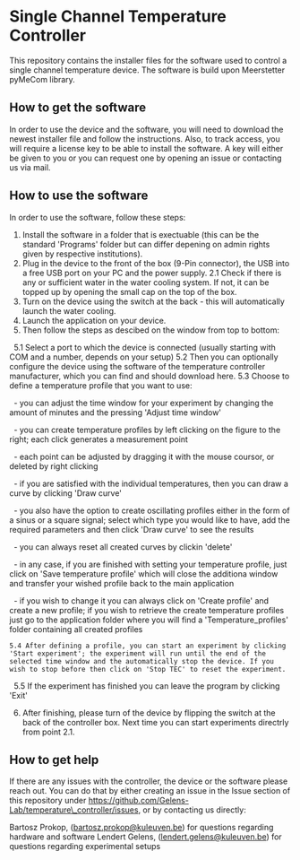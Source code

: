 # Single Channel Temperature Controller

This repository contains the installer files for the software used to control a single channel temperature device.
The software is build upon Meerstetter pyMeCom library.

## 

## How to get the software

In order to use the device and the software, you will need to download the newest installer file and follow the instructions.
Also, to track access, you will require a license key to be able to install the software.
A key will either be given to you or you can request one by opening an issue or contacting us via mail.

## 

## How to use the software

In order to use the software, follow these steps:

1. Install the software in a folder that is exectuable (this can be the standard 'Programs' folder but can differ depening on admin rights given by respective institutions).
2. Plug in the device to the front of the box (9-Pin connector), the USB into a free USB port on your PC and the power supply.
   2.1 Check if there is any or sufficient water in the water cooling system. If not, it can be topped up by opening the small cap on the top of the box.
3. Turn on the device using the switch at the back - this will automatically launch the water cooling.
4. Launch the application on your device.
5. Then follow the steps as descibed on the window from top to bottom:

&nbsp;	5.1 Select a port to which the device is connected (usually starting with COM and a number, depends on your setup)
	5.2 Then you can optionally configure the device using the software of the temperature controller manufacturer, which you can find and should download here.
	5.3 Choose to define a temperature profile that you want to use:

&nbsp;		- you can adjust the time window for your experiment by changing the amount of minutes and the pressing 'Adjust time window'

&nbsp;		- you can create temperature profiles by left clicking on the figure to the right; each click generates a measurement point

&nbsp;		- each point can be adjusted by dragging it with the mouse coursor, or deleted by right clicking

&nbsp;		- if you are satisfied with the individual temperatures, then you can draw a curve by clicking 'Draw curve'

&nbsp;		- you also have the option to create oscillating profiles either in the form of a sinus or a square signal; select which type you would like to have, add the required parameters and then click 'Draw curve' to see the results

&nbsp;		- you can always reset all created curves by clickin 'delete'

&nbsp;		- in any case, if you are finished with setting your temperature profile, just click on 'Save temperature profile' which will close the additiona window and transfer your wished profile back to the main application

&nbsp;		- if you wish to change it you can always click on 'Create profile' and create a new profile; if you wish to retrieve the create temperature profiles just go to the application folder where you will find a 'Temperature\_profiles' folder containing all created profiles


	5.4 After defining a profile, you can start an experiment by clicking 'Start experiment'; the experiment will run until the end of the selected time window and the automatically stop the device. If you wish to stop before then click on 'Stop TEC' to reset the experiment.

&nbsp;	5.5 If the experiment has finished you can leave the program by clicking 'Exit'

6. After finishing, please turn of the device by flipping the switch at the back of the controller box. Next time you can start experiments directrly from point 2.1.

## 

## How to get help

If there are any issues with the controller, the device or the software please reach out.
You can do that by either creating an issue in the Issue section of this repository under https://github.com/Gelens-Lab/temperature\_controller/issues, or by contacting us directly:

Bartosz Prokop, (bartosz.prokop@kuleuven.be) for questions regarding hardware and software
Lendert Gelens, (lendert.gelens@kuleuven.be) for questions regarding experimental setups

